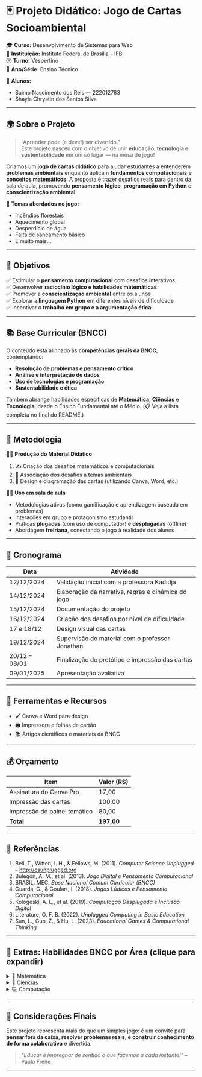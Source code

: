 # 🃏 Projeto Didático: Jogo de Cartas Socioambiental

🎓 **Curso:** Desenvolvimento de Sistemas para Web  
🏫 **Instituição:** Instituto Federal de Brasília – IFB  
🕒 **Turno:** Vespertino  
📅 **Ano/Série:** Ensino Técnico  

👥 **Alunos:**  
- Saimo Nascimento dos Reis — 222012783  
- Shayla Chrystin dos Santos Silva

---

## 🌍 Sobre o Projeto

> “Aprender pode (e deve!) ser divertido.”  
Este projeto nasceu com o objetivo de unir **educação, tecnologia e sustentabilidade** em um só lugar — na mesa de jogo!

Criamos um **jogo de cartas didático** para ajudar estudantes a entenderem **problemas ambientais** enquanto aplicam **fundamentos computacionais** e **conceitos matemáticos**. A proposta é trazer desafios reais para dentro da sala de aula, promovendo **pensamento lógico**, **programação em Python** e **conscientização ambiental**.

🎯 **Temas abordados no jogo:**  
- Incêndios florestais  
- Aquecimento global  
- Desperdício de água  
- Falta de saneamento básico  
- E muito mais...

---

## 🎯 Objetivos

✅ Estimular o **pensamento computacional** com desafios interativos  
✅ Desenvolver **raciocínio lógico e habilidades matemáticas**  
✅ Promover a **conscientização ambiental** entre os alunos  
✅ Explorar a **linguagem Python** em diferentes níveis de dificuldade  
✅ Incentivar o **trabalho em grupo e a argumentação ética**

---

## 📚 Base Curricular (BNCC)

O conteúdo está alinhado às **competências gerais da BNCC**, contemplando:

- **Resolução de problemas e pensamento crítico**  
- **Análise e interpretação de dados**  
- **Uso de tecnologias e programação**  
- **Sustentabilidade e ética**  

Também abrange habilidades específicas de **Matemática**, **Ciências** e **Tecnologia**, desde o Ensino Fundamental até o Médio. (📋 Veja a lista completa no final do README.)

---

## 🧠 Metodologia

👨‍🏫 **Produção do Material Didático**
1. ✍️ Criação dos desafios matemáticos e computacionais
2. 🌱 Associação dos desafios a temas ambientais
3. 🎨 Design e diagramação das cartas (utilizando Canva, Word, etc.)

👩‍🏫 **Uso em sala de aula**
- Metodologias ativas (como gamificação e aprendizagem baseada em problemas)
- Interações em grupo e protagonismo estudantil
- Práticas **plugadas** (com uso de computador) e **desplugadas** (offline)
- Abordagem **freiriana**, conectando o jogo à realidade dos alunos

---

## 📅 Cronograma

| Data        | Atividade                                                                 |
|-------------|---------------------------------------------------------------------------|
| 12/12/2024  | Validação inicial com a professora Kadidja                                |
| 14/12/2024  | Elaboração da narrativa, regras e dinâmica do jogo                        |
| 15/12/2024  | Documentação do projeto                                                   |
| 16/12/2024  | Criação dos desafios por nível de dificuldade                            |
| 17 e 18/12  | Design visual das cartas                                                  |
| 19/12/2024  | Supervisão do material com o professor Jonathan                           |
| 20/12 – 08/01 | Finalização do protótipo e impressão das cartas                         |
| 09/01/2025  | Apresentação avaliativa                                                   |

---

## 🧰 Ferramentas e Recursos

- 🖌️ Canva e Word para design
- 🖨️ Impressora e folhas de cartão
- 📚 Artigos científicos e materiais da BNCC

---

## 💰 Orçamento

| Item                          | Valor (R$) |
|-------------------------------|------------|
| Assinatura do Canva Pro       | 17,00      |
| Impressão das cartas          | 100,00     |
| Impressão do painel temático  | 80,00      |
| **Total**                     | **197,00** |

---

## 🔗 Referências

1. Bell, T., Witten, I. H., & Fellows, M. (2011). *Computer Science Unplugged* – http://csunplugged.org  
2. Bulegon, A. M., et al. (2013). *Jogo Digital e Pensamento Computacional*  
3. BRASIL. MEC. *Base Nacional Comum Curricular (BNCC)*  
4. Guarda, G., & Goulart, I. (2018). *Jogos Lúdicos e Pensamento Computacional*  
5. Kologeski, A. L., et al. (2019). *Computação Desplugada e Inclusão Digital*  
6. Literature, O. F. B. (2022). *Unplugged Computing in Basic Education*  
7. Sun, L., Guo, Z., & Hu, L. (2023). *Educational Games & Computational Thinking*

---

## 🧩 Extras: Habilidades BNCC por Área (clique para expandir)

<details>
<summary>📐 Matemática</summary>

- EF05MA12: Quatro operações  
- EF06MA18: Análise e interpretação de dados  
- EF07MA14: Teoria dos conjuntos  
- EF08MA25: Funções exponenciais  
- ... e mais!

</details>

<details>
<summary>🌱 Ciências</summary>

- EF05CI08: Uso sustentável da água  
- EF06CI09: Práticas de preservação ambiental  
- EF09CI10: Impactos socioambientais do desperdício  
- ... e mais!

</details>

<details>
<summary>💻 Computação</summary>

- EF06TEC01: Decomposição de problemas  
- EF09TEC04: Criação de algoritmos  
- EMTEC03: Programação aplicada à vida real  
- ... e mais!

</details>

---

## 🚀 Considerações Finais

Este projeto representa mais do que um simples jogo: é um convite para **pensar fora da caixa**, **resolver problemas reais**, e **construir conhecimento de forma colaborativa** e divertida.

> _“Educar é impregnar de sentido o que fazemos a cada instante!”_ – Paulo Freire  

---
